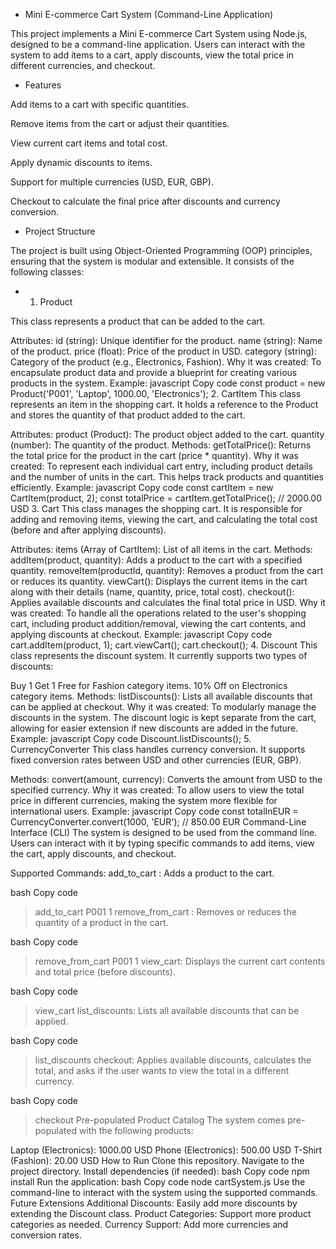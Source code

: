 * Mini E-commerce Cart System (Command-Line Application)

This project implements a Mini E-commerce Cart System using Node.js, designed to be a command-line application. Users can interact with the system to add items to a cart, apply discounts, view the total price in different currencies, and checkout.

* Features

Add items to a cart with specific quantities.

Remove items from the cart or adjust their quantities.

View current cart items and total cost.

Apply dynamic discounts to items.

Support for multiple currencies (USD, EUR, GBP).

Checkout to calculate the final price after discounts and currency conversion.

* Project Structure

The project is built using Object-Oriented Programming (OOP) principles, ensuring that the system is modular and extensible. It consists of the following classes:

* 1. Product

This class represents a product that can be added to the cart.

Attributes:
id (string): Unique identifier for the product.
name (string): Name of the product.
price (float): Price of the product in USD.
category (string): Category of the product (e.g., Electronics, Fashion).
Why it was created:
To encapsulate product data and provide a blueprint for creating various products in the system.
Example:
javascript
Copy code
const product = new Product('P001', 'Laptop', 1000.00, 'Electronics');
2. CartItem
This class represents an item in the shopping cart. It holds a reference to the Product and stores the quantity of that product added to the cart.

Attributes:
product (Product): The product object added to the cart.
quantity (number): The quantity of the product.
Methods:
getTotalPrice(): Returns the total price for the product in the cart (price * quantity).
Why it was created:
To represent each individual cart entry, including product details and the number of units in the cart. This helps track products and quantities efficiently.
Example:
javascript
Copy code
const cartItem = new CartItem(product, 2);
const totalPrice = cartItem.getTotalPrice();  // 2000.00 USD
3. Cart
This class manages the shopping cart. It is responsible for adding and removing items, viewing the cart, and calculating the total cost (before and after applying discounts).

Attributes:
items (Array of CartItem): List of all items in the cart.
Methods:
addItem(product, quantity): Adds a product to the cart with a specified quantity.
removeItem(productId, quantity): Removes a product from the cart or reduces its quantity.
viewCart(): Displays the current items in the cart along with their details (name, quantity, price, total cost).
checkout(): Applies available discounts and calculates the final total price in USD.
Why it was created:
To handle all the operations related to the user's shopping cart, including product addition/removal, viewing the cart contents, and applying discounts at checkout.
Example:
javascript
Copy code
cart.addItem(product, 1);
cart.viewCart();
cart.checkout();
4. Discount
This class represents the discount system. It currently supports two types of discounts:

Buy 1 Get 1 Free for Fashion category items.
10% Off on Electronics category items.
Methods:
listDiscounts(): Lists all available discounts that can be applied at checkout.
Why it was created:
To modularly manage the discounts in the system. The discount logic is kept separate from the cart, allowing for easier extension if new discounts are added in the future.
Example:
javascript
Copy code
Discount.listDiscounts();
5. CurrencyConverter
This class handles currency conversion. It supports fixed conversion rates between USD and other currencies (EUR, GBP).

Methods:
convert(amount, currency): Converts the amount from USD to the specified currency.
Why it was created:
To allow users to view the total price in different currencies, making the system more flexible for international users.
Example:
javascript
Copy code
const totalInEUR = CurrencyConverter.convert(1000, 'EUR');  // 850.00 EUR
Command-Line Interface (CLI)
The system is designed to be used from the command line. Users can interact with it by typing specific commands to add items, view the cart, apply discounts, and checkout.

Supported Commands:
add_to_cart <ProductID> <Quantity>: Adds a product to the cart.

bash
Copy code
> add_to_cart P001 1
remove_from_cart <ProductID> <Quantity>: Removes or reduces the quantity of a product in the cart.

bash
Copy code
> remove_from_cart P001 1
view_cart: Displays the current cart contents and total price (before discounts).

bash
Copy code
> view_cart
list_discounts: Lists all available discounts that can be applied.

bash
Copy code
> list_discounts
checkout: Applies available discounts, calculates the total, and asks if the user wants to view the total in a different currency.

bash
Copy code
> checkout
Pre-populated Product Catalog
The system comes pre-populated with the following products:

Laptop (Electronics): 1000.00 USD
Phone (Electronics): 500.00 USD
T-Shirt (Fashion): 20.00 USD
How to Run
Clone this repository.
Navigate to the project directory.
Install dependencies (if needed):
bash
Copy code
npm install
Run the application:
bash
Copy code
node cartSystem.js
Use the command-line to interact with the system using the supported commands.
Future Extensions
Additional Discounts: Easily add more discounts by extending the Discount class.
Product Categories: Support more product categories as needed.
Currency Support: Add more currencies and conversion rates.

